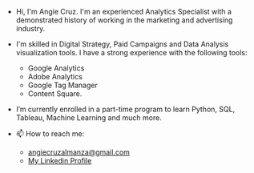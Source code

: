 - Hi, I'm Angie Cruz. I'm an experienced Analytics Specialist with a demonstrated history of working in the marketing and advertising industry.
- I'm skilled in Digital Strategy, Paid Campaigns and Data Analysis visualization tools. I have a strong experience with the following tools: 
    - Google Analytics
    - Adobe Analytics
    - Google Tag Manager
    - Content Square. 
- I’m currently enrolled in a part-time program to learn Python, SQL, Tableau, Machine Learning and much more. 

- 📫 How to reach me: 
    - angiecruzalmanza@gmail.com 
    - [My Linkedin Profile](https://www.linkedin.com/in/angiecruzalmanza)
